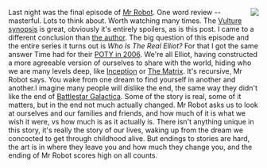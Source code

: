 <img src="http://scripting.com/images/2019/12/23/you.png" border="0" align="right">Last night was the final episode of <a href="https://en.wikipedia.org/wiki/Mr._Robot">Mr Robot</a>. One word review -- masterful. Lots to think about. Worth watching many times. The <a href="https://www.vulture.com/2019/12/mr-robot-series-finale-recap-season-4-episode-12-and-13.html">Vulture synopsis</a> is great, obviously it's entirely spoilers, as is this post. I came to a different conclusion than <a href="https://www.vulture.com/author/vikram-murthi/">the author</a>. The big question of this episode and the entire series it turns out is <i>Who Is The Real Elliot?</i> For that I got the same answer Time had for their <a href="https://en.wikipedia.org/wiki/You_(Time_Person_of_the_Year)">POTY in 2006</a>. We're all Elliot, having constructed a more agreeable version of ourselves to share with the world, hiding who we are many levels deep, like <a href="https://en.wikipedia.org/wiki/Inception">Inception</a> or <a href="https://en.wikipedia.org/wiki/The_Matrix">The Matrix</a>. It's recursive, Mr Robot says. You wake from one dream to find yourself in another and another.I imagine many people will dislike the end, the same way they didn't like the end of <a href="https://en.wikipedia.org/wiki/Battlestar_Galactica_(2004_TV_series)">Battlestar Galactica</a>. Some of the story is real, some of it matters, but in the end not much actually changed. Mr Robot asks us to look at ourselves and our families and friends, and how much of it is what we wish it were, vs how much is as it actually is. There isn't anything unique in this story, it's really the story of our lives, waking up from the dream we concocted to get through childhood alive. But endings to stories are hard, the art is in where they leave you and how much they change you, and the ending of Mr Robot scores high on all counts. 
